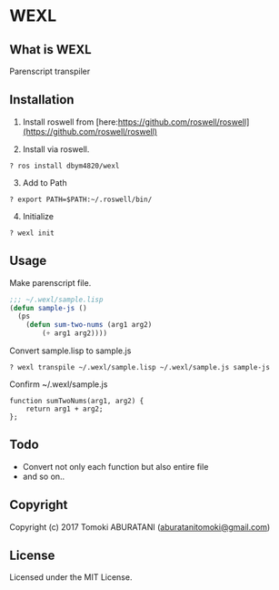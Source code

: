 # WEXL

## What is WEXL

Parenscript transpiler

## Installation

1. Install roswell from [here:https://github.com/roswell/roswell](https://github.com/roswell/roswell)

2. Install via roswell.

```sh:
? ros install dbym4820/wexl
```

3. Add to Path

```sh:
? export PATH=$PATH:~/.roswell/bin/
```

4. Initialize

```sh:
? wexl init
```

## Usage

Make parenscript file.

```cl:sample.lisp
;;; ~/.wexl/sample.lisp
(defun sample-js ()
  (ps
    (defun sum-two-nums (arg1 arg2)
        (+ arg1 arg2))))
```

Convert sample.lisp to sample.js

```sh:
? wexl transpile ~/.wexl/sample.lisp ~/.wexl/sample.js sample-js
```

Confirm ~/.wexl/sample.js

```js:
function sumTwoNums(arg1, arg2) {
    return arg1 + arg2;
};
```

## Todo

- Convert not only each function but also entire file
- and so on..

## Copyright

Copyright (c) 2017 Tomoki ABURATANI (aburatanitomoki@gmail.com)

## License

Licensed under the MIT License.
